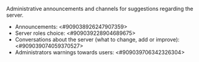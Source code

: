 Administrative announcements and channels for suggestions regarding the server.
- Announcements: <#909038926247907359>
- Server roles choice: <#909039228904689675>
- Conversations about the server (what to change, add or improve): <#909039074059370527>
- Administrators warnings towards users: <#909039706342326304>
